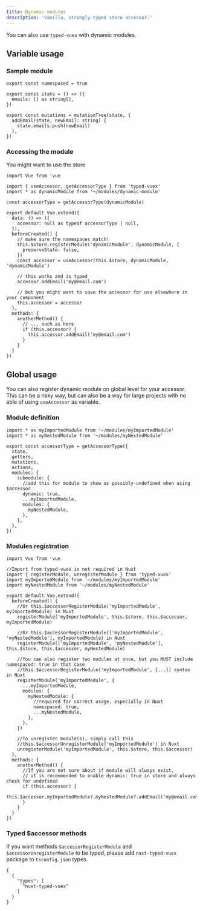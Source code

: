 ```yaml
---
title: Dynamic modules
description: 'Vanilla, strongly-typed store accessor.'
---
```


You can also use `typed-vuex` with dynamic modules.

## Variable usage

### Sample module

```ts{}[modules/dynamic-module.ts]
export const namespaced = true

export const state = () => ({
  emails: [] as string[],
})

export const mutations = mutationTree(state, {
  addEmail(state, newEmail: string) {
    state.emails.push(newEmail)
  },
})
```

### Accessing the module

You might want to use the store

```ts{}[components/my-component.vue]
import Vue from 'vue

import { useAccessor, getAccessorType } from 'typed-vuex'
import * as dynamicModule from '~/modules/dynamic-module'

const accessorType = getAccessorType(dynamicModule)

export default Vue.extend({
  data: () => ({
    accessor: null as typeof accessorType | null,
  }),
  beforeCreated() {
    // make sure the namespaces match!
    this.$store.registerModule('dynamicModule', dynamicModule, {
      preserveState: false,
    })
    const accessor = useAccessor(this.$store, dynamicModule, 'dynamicModule')

    // this works and is typed
    accessor.addEmail('my@email.com')

    // but you might want to save the accessor for use elsewhere in your component
    this.accessor = accessor
  },
  methods: {
    anotherMethod() {
      // ... such as here
      if (this.accessor) {
        this.accessor.addEmail('my@email.com')
      }
    }
  }
})
```

## Global usage

You can also register dynamic module on global level for your accessor. This can be a risky way, but can also be a way
for large projects with no able of using `useAccessor` as variable.

### Module definition

```ts{}[store/index.ts]
import * as myImportedModule from '~/modules/myImportedModule'
import * as myNestedModule from '~/modules/myNestedModule'

export const accessorType = getAccessorType({
  state,
  getters,
  mutations,
  actions,
  modules: {
    submodule: {
      //add this for module to show as possibly-undefined when using $accessor
      dynamic: true,
      ...myImportedModule,
      modules: {
        myNestedModule,
      },
    },
  },
})
```

### Modules registration

```ts{}[components/my-component.vue]
import Vue from 'vue

//Import from typed-vuex is not required in Nuxt
import { registerModule, unregisterModule } from 'typed-vuex'
import myImportedModule from '~/modules/myImportedModule'
import myNestedModule from '~/modules/myNestedModule'

export default Vue.extend({
  beforeCreated() {
    //Or this.$accessorRegisterModule('myImportedModule', myImportedModule) in Nuxt
    registerModule('myImportedModule', this.$store, this.$accessor, myImportedModule)

    //Or this.$accessorRegisterModule(['myImportedModule', 'myNestedModule'], myImportedModule) in Nuxt
    registerModule(['myImportedModule', 'myNestedModule'], this.$store, this.$accessor, myNestedModule)
    
    //You can also register two modules at once, but you MUST include namespaced: true in that case
    //this.$accessorRegisterModule('myImportedModule', {...}) syntax in Nuxt
    registerModule('myImportedModule', {
      ...myImportedModule,
      modules: {
        myNestedModule: {
          //required for correct usage, especially in Nuxt
          namespaced: true,
          ...myNestedModule,
        },
      },
    })
    
    //To unregister module(s), simply call this
    //this.$accessorUnregisterModule('myImportedModule') in Nuxt
    unregisterModule('myImportedModule', this.$store, this.$accessor)
  },
  methods: {
    anotherMethod() {
      //If you are not sure about if module will always exist, 
      // it is recommended to enable dynamic: true in store and always check for undefined
      if (this.accessor) {
        this.$accessor.myImportedModule?.myNestedModule?.addEmail('my@email.com')
      }
    }
  }
})
```

### Typed $accessor methods
If you want methods `$accessorRegisterModule` and `$accessorUnregisterModule` to be typed, please add `nuxt-typed-vuex` package to `tsconfig.json` types.

```json{}[tsconfig.json]
{
  {
    "types": [
      "nuxt-typed-vuex"
    ]
  }
}
```
